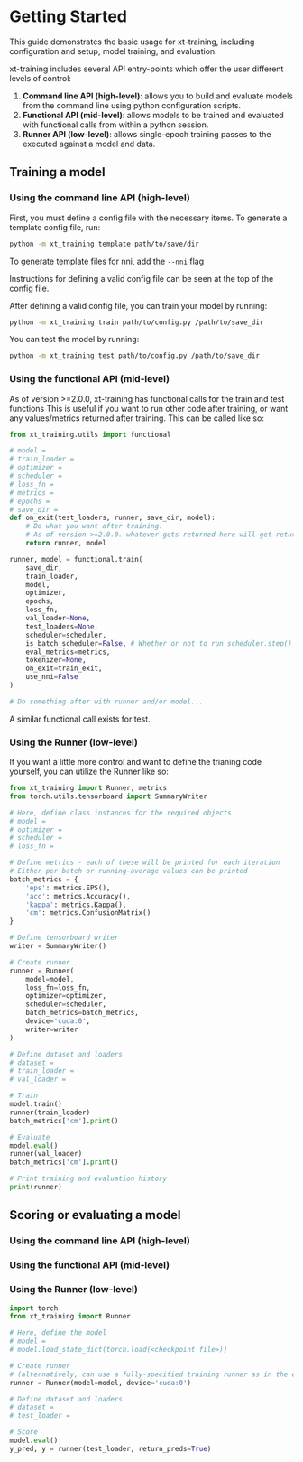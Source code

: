 # Getting Started

This guide demonstrates the basic usage for xt-training, including configuration and setup, model training, and evaluation.

xt-training includes several API entry-points which offer the user different levels of control:

1. **Command line API (high-level)**: allows you to build and evaluate models from the command line using python configuration scripts.
1. **Functional API (mid-level)**: allows models to be trained and evaluated with functional calls from within a python session.
1. **Runner API (low-level)**: allows single-epoch training passes to the executed against a model and data.

## Training a model

### Using the command line API (high-level)

First, you must define a config file with the necessary items. To generate a template config file, run:

```bash
python -m xt_training template path/to/save/dir
```

To generate template files for nni, add the ```--nni``` flag

Instructions for defining a valid config file can be seen at the top of the config file.

After defining a valid config file, you can train your model by running:

```bash
python -m xt_training train path/to/config.py /path/to/save_dir
```

You can test the model by running:

```bash
python -m xt_training test path/to/config.py /path/to/save_dir
```

### Using the functional API (mid-level)

As of version >=2.0.0, xt-training has functional calls for the train and test functions
This is useful if you want to run other code after training, or want any values/metrics returned after training.
This can be called like so:

```python
from xt_training.utils import functional

# model = 
# train_loader = 
# optimizer = 
# scheduler = 
# loss_fn = 
# metrics = 
# epochs = 
# save_dir = 
def on_exit(test_loaders, runner, save_dir, model):
    # Do what you want after training.
    # As of version >=2.0.0. whatever gets returned here will get returned from the functional call
    return runner, model

runner, model = functional.train(
    save_dir,
    train_loader,
    model,
    optimizer,
    epochs,
    loss_fn,
    val_loader=None,
    test_loaders=None,
    scheduler=scheduler,
    is_batch_scheduler=False, # Whether or not to run scheduler.step() every epoch or every step
    eval_metrics=metrics,
    tokenizer=None,
    on_exit=train_exit,
    use_nni=False
)

# Do something after with runner and/or model...
```

A similar functional call exists for test.

### Using the Runner (low-level)

If you want a little more control and want to define the trianing code yourself, you can utilize the Runner like so:

```python
from xt_training import Runner, metrics
from torch.utils.tensorboard import SummaryWriter

# Here, define class instances for the required objects
# model = 
# optimizer = 
# scheduler = 
# loss_fn = 

# Define metrics - each of these will be printed for each iteration
# Either per-batch or running-average values can be printed
batch_metrics = {
    'eps': metrics.EPS(),
    'acc': metrics.Accuracy(),
    'kappa': metrics.Kappa(),
    'cm': metrics.ConfusionMatrix()
}

# Define tensorboard writer
writer = SummaryWriter()

# Create runner
runner = Runner(
    model=model,
    loss_fn=loss_fn,
    optimizer=optimizer,
    scheduler=scheduler,
    batch_metrics=batch_metrics,
    device='cuda:0',
    writer=writer
)

# Define dataset and loaders
# dataset = 
# train_loader = 
# val_loader = 

# Train
model.train()
runner(train_loader)
batch_metrics['cm'].print()

# Evaluate
model.eval()
runner(val_loader)
batch_metrics['cm'].print()

# Print training and evaluation history
print(runner)
```

## Scoring or evaluating a model

### Using the command line API (high-level)

### Using the functional API (mid-level)

### Using the Runner (low-level)

```python
import torch
from xt_training import Runner

# Here, define the model
# model = 
# model.load_state_dict(torch.load(<checkpoint file>))

# Create runner
# (alternatively, can use a fully-specified training runner as in the example above)
runner = Runner(model=model, device='cuda:0')

# Define dataset and loaders
# dataset = 
# test_loader = 

# Score
model.eval()
y_pred, y = runner(test_loader, return_preds=True)
```